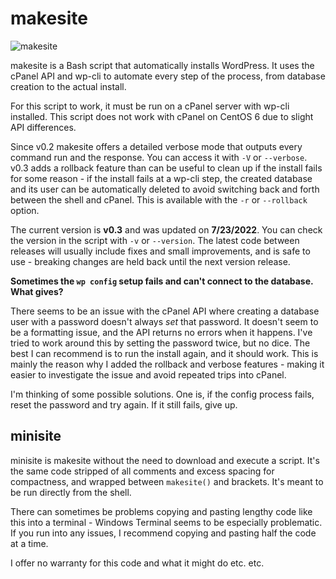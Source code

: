 # makesite
![makesite](https://user-images.githubusercontent.com/86271004/180330635-4c7f7994-ca33-413e-a33a-ea09ab2753d7.png)

makesite is a Bash script that automatically installs WordPress. It uses the cPanel API and wp-cli to automate every step of the process, from database creation to the actual install.

For this script to work, it must be run on a cPanel server with wp-cli installed. This script does not work with cPanel on CentOS 6 due to slight API differences.

Since v0.2 makesite offers a detailed verbose mode that outputs every command run and the response. You can access it with `-V` or `--verbose`. v0.3 adds a rollback feature than can be useful to clean up if the install fails for some reason - if the install fails at a wp-cli step, the created database and its user can be automatically deleted to avoid switching back and forth between the shell and cPanel. This is available with the `-r` or `--rollback` option.

The current version is **v0.3** and was updated on **7/23/2022**. You can check the version in the script with `-v` or `--version`. The latest code between releases will usually include fixes and small improvements, and is safe to use - breaking changes are held back until the next version release.

**Sometimes the `wp config` setup fails and can't connect to the database. What gives?**

There seems to be an issue with the cPanel API where creating a database user with a password doesn't always _set_ that password. It doesn't seem to be a formatting issue, and the API returns no errors when it happens. I've tried to work around this by setting the password twice, but no dice. The best I can recommend is to run the install again, and it should work. This is mainly the reason why I added the rollback and verbose features - making it easier to investigate the issue and avoid repeated trips into cPanel.

I'm thinking of some possible solutions. One is, if the config process fails, reset the password and try again. If it still fails, give up.

## minisite
minisite is makesite without the need to download and execute a script. It's the same code stripped of all comments and excess spacing for compactness, and wrapped between `makesite()` and brackets. It's meant to be run directly from the shell.

There can sometimes be problems copying and pasting lengthy code like this into a terminal - Windows Terminal seems to be especially problematic. If you run into any issues, I recommend copying and pasting half the code at a time.

I offer no warranty for this code and what it might do etc. etc.
